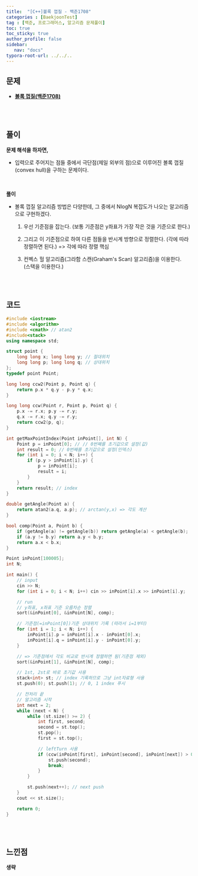 ```yaml
---
title:  "[C++]볼록 껍질 - 백준1708"
categories : [BaekjoonTest]
tag : [백준, 프로그래머스, 알고리즘 문제풀이]
toc: true
toc_sticky: true
author_profile: false
sidebar:
   nav: "docs"
typora-root-url: ../../..
---
```




## 문제

* **[볼록 껍질(백준1708)](https://www.acmicpc.net/problem/1708)**

<br><br>

## 풀이

**문제 해석을 하자면,**

* 입력으로 주어지는 점들 중에서 극단점(제일 외부의 점)으로 이루어진 볼록 껍질(convex hull)을 구하는 문제이다.

<br>

**풀이**

* 볼록 껍질 알고리즘 방법은 다양한데, 그 중에서 NlogN 복잡도가 나오는 알고리즘으로 구현하겠다.

  1. 우선 기준점을 잡는다. (보통 기준점은 y좌표가 가장 작은 것을 기준으로 한다.)

  2. 그리고 이 기준점으로 하여 다른 점들을 반시계 방향으로 정렬한다.
  (각에 따라 정렬하면 된다.) => 각에 따라 정렬 핵심

  3. 컨벡스 헐 알고리즘(그라함 스캔(Graham's Scan) 알고리즘)을 이용한다.  
     (스택을 이용한다.)

<br><br>

## 코드

```c++
#include <iostream>
#include <algorithm>
#include <cmath> // atan2
#include<stack>
using namespace std;

struct point {
	long long x; long long y; // 절대위치
	long long p; long long q; // 상대위치
};
typedef point Point;

long long ccw2(Point p, Point q) {
	return p.x * q.y - p.y * q.x;
}

long long ccw(Point r, Point p, Point q) {
	p.x -= r.x; p.y -= r.y;
	q.x -= r.x; q.y -= r.y;
	return ccw2(p, q);
}

int getMaxPointIndex(Point inPoint[], int N) {
	Point p = inPoint[0]; // // 0번째를 초기값으로 설정(값)
	int result = 0; // 0번째를 초기값으로 설정(인덱스)
	for (int i = 0; i < N; i++) {
		if (p.y > inPoint[i].y) {
			p = inPoint[i];
			result = i;
		}
	}
	return result; // index
}

double getAngle(Point a) {
	return atan2(a.q, a.p); // arctan(y,x) => 각도 계산
}

bool comp(Point a, Point b) {
	if (getAngle(a) != getAngle(b)) return getAngle(a) < getAngle(b);
	if (a.y != b.y) return a.y < b.y;
	return a.x < b.x;
}

Point inPoint[100005];
int N;

int main() {
	// input
	cin >> N;
	for (int i = 0; i < N; i++) cin >> inPoint[i].x >> inPoint[i].y;

	// run
	// y좌표, x좌표 기준 오름차순 정렬
	sort(&inPoint[0], &inPoint[N], comp);

	// 기준점(=inPoint[0])기준 상대위치 기록 (따라서 i=1부터)
	for (int i = 1; i < N; i++) {
		inPoint[i].p = inPoint[i].x - inPoint[0].x;
		inPoint[i].q = inPoint[i].y - inPoint[0].y;
	}

	// => 기준점에서 각도 비교로 반시계 정렬하면 됨(기준점 제외)
	sort(&inPoint[1], &inPoint[N], comp);

	// 1st, 2st로 바로 초기값 사용
	stack<int> st; // index 기록하므로 그냥 int자료형 사용
	st.push(0); st.push(1); // 0, 1 index 푸시

	// 전처리 끝
	// 알고리즘 시작
	int next = 2;
	while (next < N) {
		while (st.size() >= 2) {
			int first, second;
			second = st.top();
			st.pop();
			first = st.top();

			// leftTurn 사용
			if (ccw(inPoint[first], inPoint[second], inPoint[next]) > 0) {
				st.push(second);
				break;
			}
		}

		st.push(next++); // next push
	}
	cout << st.size();

	return 0;
}
```

<br><br>

## 느낀점

**생략**
